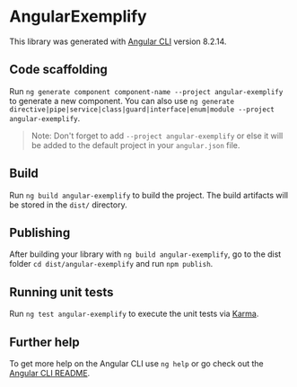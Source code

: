 # AngularExemplify

This library was generated with [Angular CLI](https://github.com/angular/angular-cli) version 8.2.14.

## Code scaffolding

Run `ng generate component component-name --project angular-exemplify` to generate a new component. You can also use `ng generate directive|pipe|service|class|guard|interface|enum|module --project angular-exemplify`.
> Note: Don't forget to add `--project angular-exemplify` or else it will be added to the default project in your `angular.json` file. 

## Build

Run `ng build angular-exemplify` to build the project. The build artifacts will be stored in the `dist/` directory.

## Publishing

After building your library with `ng build angular-exemplify`, go to the dist folder `cd dist/angular-exemplify` and run `npm publish`.

## Running unit tests

Run `ng test angular-exemplify` to execute the unit tests via [Karma](https://karma-runner.github.io).

## Further help

To get more help on the Angular CLI use `ng help` or go check out the [Angular CLI README](https://github.com/angular/angular-cli/blob/master/README.md).
